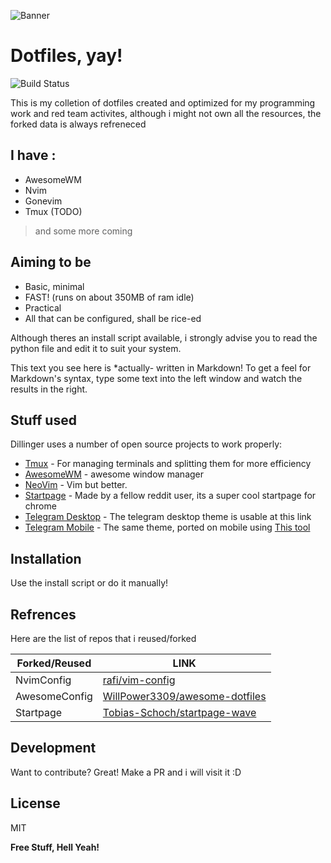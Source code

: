 ![Banner](https://raw.githubusercontent.com/DisheartenedEthereal/dotfiles/main/gitbanner.png)
# Dotfiles, yay!

![Build Status](https://img.shields.io/badge/Linux-dotfiles-yellowgreener)

This is my colletion of dotfiles created and optimized for my programming work and red team activites, although i might not own all the resources, the forked data is always refreneced
## I have :
- AwesomeWM
- Nvim
- Gonevim
- Tmux (TODO)

> and some more coming

## Aiming to be

- Basic, minimal
- FAST! (runs on about 350MB of ram idle)
- Practical
- All that can be configured, shall be rice-ed

Although theres an install script available, i strongly advise you to read the python file and edit it to suit your system.

This text you see here is *actually- written in Markdown! To get a feel
for Markdown's syntax, type some text into the left window and
watch the results in the right.

## Stuff used

Dillinger uses a number of open source projects to work properly:

- [Tmux](https://github.com/tmux/tmux) - For managing terminals and splitting them for more efficiency
- [AwesomeWM](https://github.com/awesomeWM/awesome) - awesome window manager
- [NeoVim](https://github.com/neovim/neovim) - Vim but better.
- [Startpage](https://github.com/Tobias-Schoch/startpage-wave) - Made by a fellow reddit user, its a super cool startpage for chrome 
- [Telegram Desktop](https://t.me/addtheme/qA9wezvgHXCfzpEi) - The telegram desktop theme is usable at this link
- [Telegram Mobile](https://t.me/addtheme/blueglazephone) - The same theme, ported on mobile using [This tool](https://github.com/MrYadro/TDeskDroid)


## Installation
Use the install script or do it manually!

## Refrences
Here are the list of repos that i reused/forked

| Forked/Reused | LINK |
| ------ | ------ |
| NvimConfig | [rafi/vim-config](https://github.com/rafi/vim-config) |
| AwesomeConfig | [WillPower3309/awesome-dotfiles](https://github.com/WillPower3309/awesome-dotfiles) |
|Startpage|[Tobias-Schoch/startpage-wave](https://github.com/Tobias-Schoch/startpage-wave)|
## Development

Want to contribute? Great!
Make a PR and i will visit it :D



## License

MIT

**Free Stuff, Hell Yeah!**

